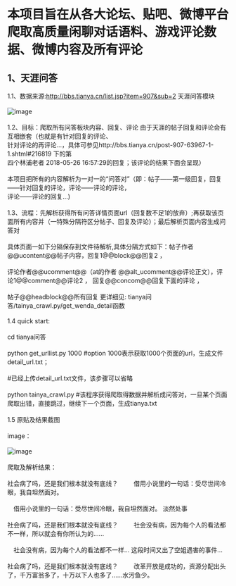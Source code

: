 本项目旨在从各大论坛、贴吧、微博平台爬取高质量闲聊对话语料、游戏评论数据、微博内容及所有评论<br>
===
1、天涯问答<br>  
---
  1.1、数据来源:http://bbs.tianya.cn/list.jsp?item=907&sub=2 天涯问答模块<br>  
       ![image](http://github.com/../images/tianya_wenti.jpg)<br>  
  1.2、目标：爬取所有问答板块内容、回复、评论  由于天涯的帖子回复和评论会有互相嵌套（也就是有针对回复的评论、<br>
            针对评论的再评论...，具体可参见http://bbs.tianya.cn/post-907-63967-1-1.shtml#216819 下的第<br>
            四个林浦老者 2018-05-26 16:57:29的回复；该评论的结果下面会呈现）<br>  
       本项目把所有的内容解析为一对一的“问答对”（即：帖子——第一级回复，回复——针对回复的评论，评论——评论的评论，<br>
       评论——评论的回复...)<br>  
  1.3、流程：先解析获得所有问答详情页面url（回复数不足1的放弃）;再获取该页面所有内容并（一特殊分隔符区分帖子、回复及评论）；最后解析页面内容生成问答对<br>  
       具体页面一如下分隔保存到文件待解析,具体分隔方式如下：帖子作者@@ucontent@@帖子内容，回复1@@block@@回复2 ，<br>  
       评论作者@@ucomment@@（at的作者    @@alt_ucomment@@评论正文），评论1@@comment@@评论2 ， 回复@@concom@@回复下面的评论 ， <br>  
       帖子@@headblock@@所有回复     更详细见: tianya问答/tainya_crawl.py/get_wenda_detail函数<br>  
  1.4 quick start:<br>  
      cd tianya问答<br>  
      python  get_urllist.py  1000  #option 1000表示获取1000个页面的url，生成文件 detail_url.txt；<br>  
                                    #已经上传detail_url.txt文件，该步骤可以省略<br>  
      python  tainya_crawl.py       #该程序获得爬取得数据并解析成问答对，一旦某个页面爬取出错，直接跳过，继续下一个页面，生成tianya.txt<br>  
  1.5 原贴及结果截图<br>  
  image：<br>  
  ![image](http://github.com/../images/tianya_detail.jpg)<br>  
  爬取及解析结果：<br>  
  社会病了吗，还是我们根本就没有底线？	　　           借用小说里的一句话：受尽世间冷眼，我自坦然面对。<br>  
　借用小说里的一句话：受尽世间冷眼，我自坦然面对。	     淡然处事<br>  
  社会病了吗，还是我们根本就没有底线？	　　           社会没有病，因为每个人的看法都不一样，所以就会有你所认为的......<br>  
　社会没有病，因为每个人的看法都不一样...              这段时间又出了空姐遇害的事件...<br>  
  社会病了吗，还是我们根本就没有底线？	　　           改革开放是成功的，资源分配出头了，千万富翁多了，十万以下人也多了......水污鱼少。<br>  
                           
  
